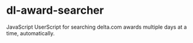 dl-award-searcher
=================

JavaScript UserScript for searching delta.com awards multiple days at a time, automatically.

